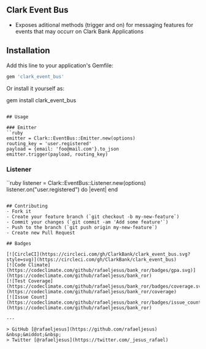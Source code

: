 ## Clark Event Bus

* Exposes aditional methods (trigger and on) for messaging features for events
that may occurr on Clark Bank Applications

## Installation

Add this line to your application's Gemfile:

```ruby
gem 'clark_event_bus'
```

Or install it yourself as:

gem install clark_event_bus
```

## Usage

### Emitter
``ruby
emitter = Clark::EventBus::Emitter.new(options)
routing_key = 'user.registered'
payload = {email: 'foo@mail.com'}.to_json
emitter.trigger(payload, routing_key)
```

### Listener
``ruby
listener = Clark::EventBus::Listener.new(options)
listener.on("user.registered") do |event|
end
```

## Contributing
- Fork it
- Create your feature branch (`git checkout -b my-new-feature`)
- Commit your changes (`git commit -am 'Add some feature'`)
- Push to the branch (`git push origin my-new-feature`)
- Create new Pull Request

## Badges

[![CircleCI](https://circleci.com/gh/ClarkBank/clark_event_bus.svg?style=svg)](https://circleci.com/gh/ClarkBank/clark_event_bus)
[![Code Climate](https://codeclimate.com/github/rafaeljesus/bank_ror/badges/gpa.svg)](https://codeclimate.com/github/rafaeljesus/bank_ror)
[![Test Coverage](https://codeclimate.com/github/rafaeljesus/bank_ror/badges/coverage.svg)](https://codeclimate.com/github/rafaeljesus/bank_ror/coverage)
[![Issue Count](https://codeclimate.com/github/rafaeljesus/bank_ror/badges/issue_count.svg)](https://codeclimate.com/github/rafaeljesus/bank_ror)

---

> GitHub [@rafaeljesus](https://github.com/rafaeljesus) &nbsp;&middot;&nbsp;
> Twitter [@rafaeljesus](https://twitter.com/_jesus_rafael)
